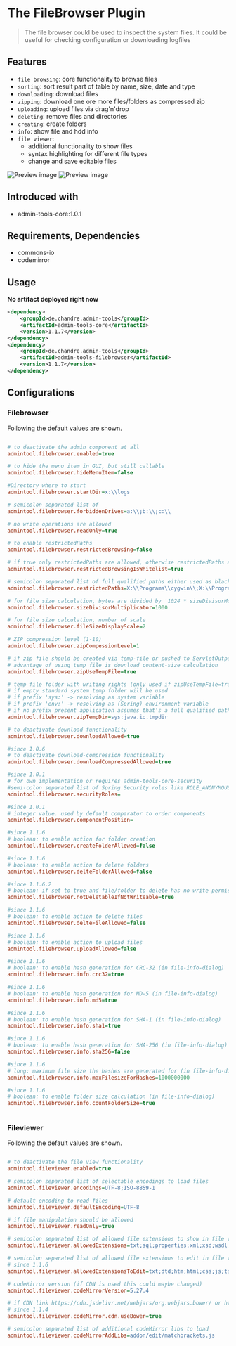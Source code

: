 # The FileBrowser Plugin
> The file browser could be used to inspect the system files. It could be useful for checking configuration or downloading logfiles

## Features
* `file browsing`: core functionality to browse files
* `sorting`: sort result part of table by name, size, date and type
* `downloading`: download files
* `zipping`: download one ore more files/folders as compressed zip
* `uploading`: upload files via drag'n'drop
* `deleting`: remove files and directories
* `creating`: create folders
* `info`: show file and hdd info
* `file viewer`: 
  * additional functionality to show files
  * syntax highlighting for different file types
  * change and save editable files   


![Preview image](doc/screen_filebrowser_org.png?raw=true "AdminTool FileBrowser UI")
![Preview image](doc/screen_fileviewer_org.png?raw=true "AdminTool FileViewer UI")
  
## Introduced with
* admin-tools-core:1.0.1

## Requirements, Dependencies
* commons-io
* codemirror

## Usage

**No artifact deployed right now** 

```xml
<dependency>
	<groupId>de.chandre.admin-tools</groupId>
	<artifactId>admin-tools-core</artifactId>
	<version>1.1.7</version>
</dependency>
<dependency>
	<groupId>de.chandre.admin-tools</groupId>
	<artifactId>admin-tools-filebrowser</artifactId>
	<version>1.1.7</version>
</dependency>
```

## Configurations

### Filebrowser

Following the default values are shown.	
```ini

# to deactivate the admin component at all
admintool.filebrowser.enabled=true

# to hide the menu item in GUI, but still callable
admintool.filebrowser.hideMenuItem=false

#Directory where to start
admintool.filebrowser.startDir=x:\\logs

# semicolon separated list of
admintool.filebrowser.forbiddenDrives=a:\\;b:\\;c:\\

# no write operations are allowed
admintool.filebrowser.readOnly=true

# to enable restrictedPaths
admintool.filebrowser.restrictedBrowsing=false

# if true only restrictedPaths are allowed, otherwise restrictedPaths are working as blacklist
admintool.filebrowser.restrictedBrowsingIsWhitelist=true

# semicolon separated list of full qualified paths either used as black or white list
admintool.filebrowser.restrictedPaths=X:\\Programs\\cygwin\\;X:\\Programs\\cygwin64\\

# for file size calculation, bytes are divided by '1024 * sizeDivisorMultiplicator ^ x'
admintool.filebrowser.sizeDivisorMultiplicator=1000

# for file size calculation, number of scale
admintool.filebrowser.fileSizeDisplayScale=2

# ZIP compression level (1-10)
admintool.filebrowser.zipCompessionLevel=1

# if zip file should be created via temp-file or pushed to ServletOutputStream directly
# advantage of using temp file is download content-size calculation
admintool.filebrowser.zipUseTempFile=true

# temp file folder with writing rights (only used if zipUseTempFile=true)
# if empty standard system temp folder will be used
# if prefix 'sys:' -> resolving as system variable
# if prefix 'env:' -> resolving as (Spring) environment variable
# if no prefix present application assumes that's a full qualified path to temp directory
admintool.filebrowser.zipTempDir=sys:java.io.tmpdir

# to deactivate download functionality
admintool.filebrowser.downloadAllowed=true

#since 1.0.6
# to deactivate download-compression functionality
admintool.filebrowser.downloadCompressedAllowed=true

#since 1.0.1
# for own implementation or requires admin-tools-core-security
#semi-colon separated list of Spring Security roles like ROLE_ANONYMOUS;ROLE_ADMIN
admintool.filebrowser.securityRoles=

#since 1.0.1
# integer value. used by default comparator to order components
admintool.filebrowser.componentPosition=

#since 1.1.6
# boolean: to enable action for folder creation
admintool.filebrowser.createFolderAllowed=false

#since 1.1.6
# boolean: to enable action to delete folders
admintool.filebrowser.delteFolderAllowed=false

#since 1.1.6.2
# boolean: if set to true and file/folder to delete has no write permission, it's not allowed to delete them
admintool.filebrowser.notDeletableIfNotWriteable=true

#since 1.1.6
# boolean: to enable action to delete files
admintool.filebrowser.delteFileAllowed=false

#since 1.1.6
# boolean: to enable action to upload files
admintool.filebrowser.uploadAllowed=false

#since 1.1.6
# boolean: to enable hash generation for CRC-32 (in file-info-dialog)
admintool.filebrowser.info.crc32=true

#since 1.1.6
# boolean: to enable hash generation for MD-5 (in file-info-dialog)
admintool.filebrowser.info.md5=true

#since 1.1.6
# boolean: to enable hash generation for SHA-1 (in file-info-dialog)
admintool.filebrowser.info.sha1=true

#since 1.1.6
# boolean: to enable hash generation for SHA-256 (in file-info-dialog)
admintool.filebrowser.info.sha256=false

#since 1.1.6
# long: maximum file size the hashes are generated for (in file-info-dialog)
admintool.filebrowser.info.maxFilesizeForHashes=1000000000

#since 1.1.6
# boolean: to enable folder size calculation (in file-info-dialog)
admintool.filebrowser.info.countFolderSize=true
		
```

### Fileviewer

Following the default values are shown.	
```ini

# to deactivate the file view functionality
admintool.fileviewer.enabled=true

# semicolon separated list of selectable encodings to load files
admintool.fileviewer.encodings=UTF-8;ISO-8859-1

# default encoding to read files 
admintool.fileviewer.defaultEncoding=UTF-8

# if file manipulation should be allowed
admintool.fileviewer.readOnly=true

# semicolon separated list of allowed file extensions to show in file viewer
admintool.fileviewer.allowedExtensions=txt;sql;properties;xml;xsd;wsdl;dtd;htm;html;css;js;ts;json;yml;yaml;log;md;sh;bat;cmd;php;php4;php5;py;lua;java;jsp;jspx;jspf;diff

# semicolon separated list of allowed file extensions to edit in file viewer
# since 1.1.6
admintool.fileviewer.allowedExtensionsToEdit=txt;dtd;htm;html;css;js;ts;md

# codeMirror version (if CDN is used this could maybe changed)
admintool.fileviewer.codeMirrorVersion=5.27.4

# if CDN link https://cdn.jsdelivr.net/webjars/org.webjars.bower/ or https://cdn.jsdelivr.net/webjars/ should be used
# since 1.1.4
admintool.fileviewer.codeMirror.cdn.useBower=true

# semicolon separated list of additional codeMirror libs to load 
admintool.fileviewer.codeMirrorAddLibs=addon/edit/matchbrackets.js
		
```